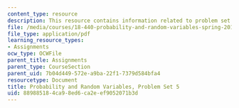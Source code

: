 ```yaml
---
content_type: resource
description: This resource contains information related to problem set 5.
file: /media/courses/18-440-probability-and-random-variables-spring-2014/889885184ca98ed6ca2eef9052071b3d_MIT18_440S14_ProblemSet5.pdf
file_type: application/pdf
learning_resource_types:
- Assignments
ocw_type: OCWFile
parent_title: Assignments
parent_type: CourseSection
parent_uid: 7b04d449-572e-a9ba-22f1-7379d584bfa4
resourcetype: Document
title: Probability and Random Variables, Problem Set 5
uid: 88988518-4ca9-8ed6-ca2e-ef9052071b3d
---
```

